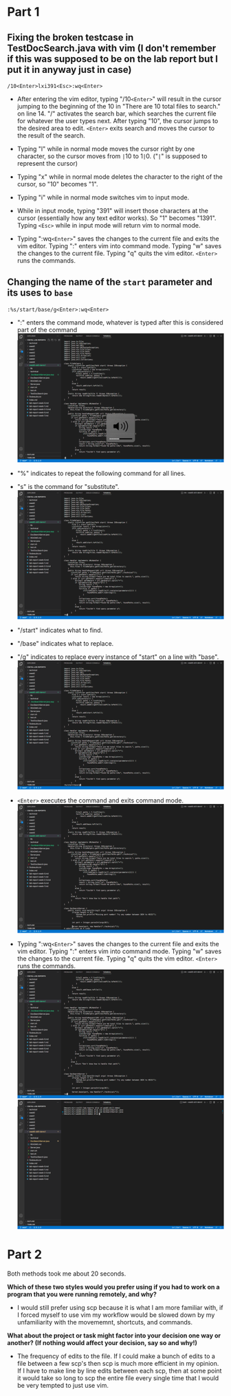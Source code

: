 # Part 1
## Fixing the broken testcase in TestDocSearch.java with vim (I don't remember if this was supposed to be on the lab report but I put it in anyway just in case)
```
/10<Enter>lxi391<Esc>:wq<Enter>
```
* After entering the vim editor, typing "/10`<Enter>`" will result in the cursor jumping to the beginning of the 10 in "There are 10 total files to search." on line 14. "/" activates the search bar, which searches the current file for whatever the user types next. After typing "10", the cursor jumps to the desired area to edit. `<Enter>` exits search and moves the cursor to the result of the search.

* Typing "l" while in normal mode moves the cursor right by one character, so the cursor moves from `|`10 to 1`|`0. ("`|`" is supposed to represent the cursor)

* Typing "x" while in normal mode deletes the character to the right of the cursor, so "10" becomes "1".

* Typing "i" while in normal mode switches vim to input mode.

* While in input mode, typing "391" will insert those characters at the cursor (essentially how any text editor works). So "1" becomes "1391". Typing `<Esc>` while in input mode will return vim to normal mode.

* Typing ":wq`<Enter>`" saves the changes to the current file and exits the vim editor. Typing ":" enters vim into command mode. Typing "w" saves the changes to the current file. Typing "q" quits the vim editor. `<Enter>` runs the commands.

## Changing the name of the `start` parameter and its uses to `base`
```
:%s/start/base/g<Enter>:wq<Enter>
```
* ":" enters the command mode, whatever is typed after this is considered part of the command
![Image](./week7/Screen%20Shot%202022-11-13%20at%2011.09.25%20PM.png)

* "%" indicates to repeat the following command for all lines.

* "s" is the command for "substitute".
![Image](./week7/Screen%20Shot%202022-11-13%20at%2011.09.49%20PM.png)

* "/start" indicates what to find.

* "/base" indicates what to replace.

* "/g" indicates to replace every instance of "start" on a line with "base".
![Image](./week7/Screen%20Shot%202022-11-13%20at%2011.10.06%20PM.png)

* `<Enter>` executes the command and exits command mode.
![Image](./week7/Screen%20Shot%202022-11-13%20at%2011.10.17%20PM.png)

* Typing ":wq`<Enter>`" saves the changes to the current file and exits the vim editor. Typing ":" enters vim into command mode. Typing "w" saves the changes to the current file. Typing "q" quits the vim editor. `<Enter>` runs the commands.
![Image](./week7/Screen%20Shot%202022-11-13%20at%2011.10.36%20PM.png)
![Image](./week7/Screen%20Shot%202022-11-13%20at%2011.10.39%20PM.png)

# Part 2

Both methods took me about 20 seconds.

**Which of these two styles would you prefer using if you had to work on a program that you were running remotely, and why?**

* I would still prefer using scp because it is what I am more familiar with, if I forced myself to use vim my workflow would be slowed down by my unfamiliarity with the movememnt, shortcuts, and commands.

**What about the project or task might factor into your decision one way or another? (If nothing would affect your decision, say so and why!)**

* The frequency of edits to the file. If I could make a bunch of edits to a file between a few scp's then scp is much more efficient in my opinion. If I have to make line by line edits between each scp, then at some point it would take so long to scp the entire file every single time that I would be very tempted to just use vim.

